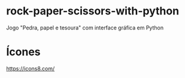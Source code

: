 # rock-paper-scissors-with-python
Jogo "Pedra, papel e tesoura" com interface gráfica em Python

# Ícones
https://icons8.com/